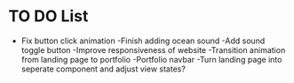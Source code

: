 # TO DO List

- Fix button click animation
-Finish adding ocean sound
-Add sound toggle button
-Improve responsiveness of website
-Transition animation from landing page to portfolio
-Portfolio navbar
-Turn landing page into seperate component and adjust view states?
